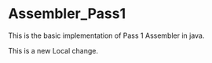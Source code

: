 # Assembler_Pass1
This is the basic implementation of Pass 1 Assembler in java.

This is a new Local change.

